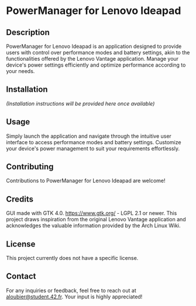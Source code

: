 # PowerManager for Lenovo Ideapad

## Description
PowerManager for Lenovo Ideapad is an application designed to provide users with control over performance modes and battery settings, akin to the functionalities offered by the Lenovo Vantage application. Manage your device's power settings efficiently and optimize performance according to your needs.

## Installation
*(Installation instructions will be provided here once available)*

## Usage
Simply launch the application and navigate through the intuitive user interface to access performance modes and battery settings. Customize your device's power management to suit your requirements effortlessly.

## Contributing
Contributions to PowerManager for Lenovo Ideapad are welcome!
## Credits
GUI made with GTK 4.0. https://www.gtk.org/ - LGPL 2.1 or newer.
This project draws inspiration from the original Lenovo Vantage application and acknowledges the valuable information provided by the Arch Linux Wiki.

## License
This project currently does not have a specific license.

## Contact
For any inquiries or feedback, feel free to reach out at aloubier@student.42.fr. Your input is highly appreciated!
